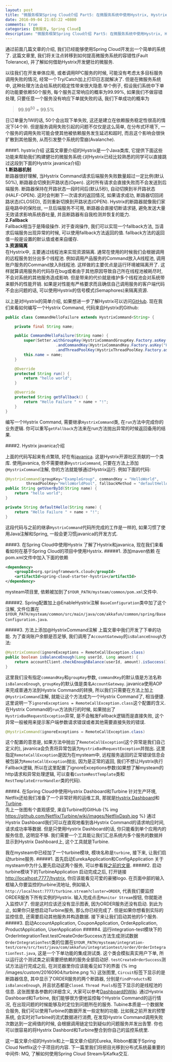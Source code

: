```yaml
---
layout: post
title: "微服务框架Spring Cloud介绍 Part5: 在微服务系统中使用Hystrix, Hystrix Dashboard与Turbine"
date: 2016-09-04 21:03:22 +0800
comments: true
categories: [微服务, Spring Cloud]
description: "微服务框架Spring Cloud介绍 Part5: 在微服务系统中使用Hystrix, Hystrix Dashboard与Turbine"
---
```


通过前面几篇文章的介绍, 我们已经能够使用Spring Cloud开发出一个简单的系统了. 这篇文章里, 我们将关注点转移到如何提高微服务系统的容错性(Fault Tolerance),
并了解如何借助Hystrix开发健壮的微服务.  

以往我们在开发单体应用, 或者调用RPC服务的时候, 可能没有考虑太多目标服务调用失败的情况, 经常一个Try/Catch加上打印日志就解决了.
但是在微服务系统中, 这种处理方法会给系统的稳定性带来很大隐患.举个例子, 假设我们系统中下单的功能要依赖50个服务, 每个服务正常响应的概率为99.99%,
如果我们不做容错处理, 只要任意一个服务没有响应下单就失败的话, 我们下单成功的概率为

>99.99<sup>50</sup>  =  99.5%

日订单量为1W的话, 50个会出现下单失败, 这还是建立在依赖服务稳定性很高的情况下(4个9). 但是服务调用失败引起的问题不仅仅是这么简单, 在分布式环境下,
一个服务的调用失败可能会使其他被依赖服务发生延迟和超时, 而且这个影响会很快扩散到其他服务, 从而引发整个系统的雪崩(Avalanche).

####1. hystrix介绍
这篇文章要介绍的Hystrix是一个Java类库, 它提供下面这些功能来帮助我们构建健壮的微服务系统:(对Hystrix已经比较熟悉的同学可以直接跳过这段到下面的Hystrix javanica介绍)  
**1.断路器机制**  
断路器很好理解, 当Hystrix Command请求后端服务失败数量超过一定比例(默认50%), 断路器会切换到开路状态(Open). 这时所有请求会直接失败而不会发送到后端服务.
断路器保持在开路状态一段时间后(默认5秒), 自动切换到半开路状态(HALF-OPEN). 这时会判断下一次请求的返回情况, 如果请求成功, 断路器切回闭路状态(CLOSED), 否则重新切换到开路状态(OPEN).
Hystrix的断路器就像我们家庭电路中的保险丝, 一旦后端服务不可用, 断路器会直接切断请求链, 避免发送大量无效请求影响系统吞吐量, 并且断路器有自我检测并恢复的能力.  
**2.Fallback**  
Fallback相当于是降级操作. 对于查询操作, 我们可以实现一个fallback方法, 当请求后端服务出现异常的时候, 可以使用fallback方法返回的值. fallback方法的返回值一般是设置的默认值或者来自缓存.  
**3.资源隔离**  
在Hystrix中, 主要通过线程池来实现资源隔离. 通常在使用的时候我们会根据调用的远程服务划分出多个线程池. 例如调用产品服务的Command放入A线程池, 调用账户服务的Command放入B线程池.
这样做的主要优点是运行环境被隔离开了. 这样就算调用服务的代码存在bug或者由于其他原因导致自己所在线程池被耗尽时, 不会对系统的其他服务造成影响.
但是带来的代价就是维护多个线程池会对系统带来额外的性能开销. 如果是对性能有严格要求而且确信自己调用服务的客户端代码不会出问题的话, 可以使用Hystrix的信号模式(Semaphores)来隔离资源.  

以上是对Hystrix的简单介绍, 如果想进一步了解Hystrix可以访问[GitHub](https://github.com/Netflix/Hystrix/wiki). 现在我们来看如何编写一个Hystrix Command, 代码来自Hystrix的Github:
```java
public class CommandHelloFailure extends HystrixCommand<String> {

    private final String name;

    public CommandHelloFailure(String name) {
        super(Setter.withGroupKey(HystrixCommandGroupKey.Factory.asKey("ExampleGroup"))
                      .andCommandKey(HystrixCommandKey.Factory.asKey("HelloWorld"))
                      .andThreadPoolKey(HystrixThreadPoolKey.Factory.asKey("HelloWorldPool")));
        this.name = name;
    }

    @Override
    protected String run() {
        return "hello world";
    }

    @Override
    protected String getFallback() {
        return "Hello Failure " + name + "!";
    }
}
```
编写一个Hystrix Command, 需要继承`HystrixCommand`类, 在`run`方法中完成你的业务逻辑. 你可以重写`getFallback`方法来在run方法抛出异常的时候返回备用的结果.

<!--more-->

####2. Hystrix javanica介绍

上面的代码写起来有点繁琐, 好在有[javanica](https://github.com/Netflix/Hystrix/tree/master/hystrix-contrib/hystrix-javanica). 这是Hystrix开源社区贡献的一个类库.
使用javanica, 你不需要继承`HystrixCommand`, 只要在方法上添加`@HystrixCommand`注解, 你的方法就能够通过Hystrix运行. 例如下面的代码:
```java
@HystrixCommand(groupKey="ExampleGroup", commandKey = "HelloWorld",
         threadPoolKey="HelloWorldPool", fallbackMethod = "defaultHello")
public String getUserById(String name) {
    return "hello world";
}

private String defaultHello(String name) {
    return "Hello Failure " + name + "!";
}
```
这段代码与之前的继承`HystrixCommand`代码所完成的工作是一样的, 如果习惯了使用Java注解和Spring, 一般会更习惯javanica的开发方式.

####3. 在Spring Cloud中使用Hystrix
了解了Hystrix和javanica, 现在我们来看看如何在基于Spring Cloud的项目中使用Hystrix.
#####1. 添加maven依赖
在pom.xml文件中加入下面的依赖
```xml
<dependency>
    <groupId>org.springframework.cloud</groupId>
    <artifactId>spring-cloud-starter-hystrix</artifactId>
</dependency>
```
mysteam项目里, 依赖被加到了`$YOUR_PATH/mysteam/common/pom.xml`文件中.

#####2. Spring配置加上@EnableHystrix注解
`BaseConfiguration`类中加了这个注解, 文件位置在`$YOUR_PATH/mysteam/common/src/main/java/com/akkafun/common/spring/BaseConfiguration.java`.

#####3. 方法上添加@HystrixCommand注解
上篇文章中我们开发了下单的功能. 为了查询账户余额是否足够, 我们调用了`AccountGateway`的`isBalanceEnough`方法:
```java
@HystrixCommand(ignoreExceptions = RemoteCallException.class)
public boolean isBalanceEnough(Long userId, Long amount) {
    return accountClient.checkEnoughBalance(userId, amount).isSuccess();
}
```
这里我们没有指定`commandKey`和`groupKey`参数, `commandKey`的默认值是方法名称`isBalanceEnough`, `groupKey`的默认值是类名`AccountGateway`.
javanica使用AOP来完成普通方法到Hystrix Command的转换, 所以我们只需要在方法上加上`@HystrixCommand`注解, 就能让这个方法成为一个Hystrix Command了, 相当便捷.
这里说明一下`ignoreExceptions = RemoteCallException.class`这个配置的含义. 在Hystrix Command的`run`方法执行的时候, 如果抛出了`HystrixBadRequestException`异常,
是不会触发Fallback逻辑而是直接失败, 这个异常一般被用来提示客户端参数请求错误或者其他需要直接失败的错误.
```java
@HystrixCommand(ignoreExceptions = RemoteCallException.class)
```
这个配置的意思是, 如果方法中抛出了`RemoteCallException`(这个异常是我们自己定义的), javanica会负责将异常包装为`HystrixBadRequestException`并抛出.
这里指定`RemoteCallException`是因为在mysteam中, 远程服务返回的正常错误信息会被包装为`RemoteCallException`抛出, 因为是正常的返回, 我们不想让Hystrix执行Fallback逻辑,
所以在这里配置了ignoreExceptions参数(如果想了解mysteam的http请求和异常处理逻辑, 可以查看`CustomRestTemplate`类和`RestTemplateErrorHandler`类的代码).

####4. 在Spring Cloud中使用Hystrix Dashboard和Turbine
针对生产环境, Netflix还给我们准备了一个非常好用的运维工具,
那就是[Hystrix Dashboard](https://github.com/Netflix/Hystrix/tree/master/hystrix-dashboard)和[Turbine](https://github.com/Netflix/Turbine).  
先上一张图有个直观感受, 来自Turbine的GitHub
{% img https://github.com/Netflix/Turbine/wiki/images/NetflixDash.jpg %}
通过Hystrix Dashboard我们可以在直观地看到各Hystrix Command的请求响应时间, 请求成功率等数据. 但是只使用Hystrix Dashboard的话, 你只能看到单个应用内的服务信息, 这明显不够.
我们需要一个工具能让我们汇总系统内多个服务的数据并显示到Hystrix Dashboard上, 这个工具就是Turbine.  

我在mysteam中已经加了一个turbine模块, 模块名称是`turbine`, 接下来, 让我们启动turbine服务.
#####1. 首先启动EurekaApplication和ConfigApplication
关于mysteam中为什么要先启动这两个服务, 可以参看我[之前的文章](http://skaka.me/blog/2016/08/03/springcloud2/).
#####2. 启动turbine模块下的TurbineApplication
启动完成之后, 打开链接[http://localhost:7777/hystrix](http://localhost:7777/hystrix), 你应该能看见可爱的豪猪logo. 在页面中部的输入框输入你要监控的turbine流地址, 例如输入
`http://localhost:7777/turbine.stream?cluster=ORDER`, 代表我们要监控ORDER服务下所有实例的Hystrix. 输入完成点击`Monitor Stream`按钮, 你就能进入监控UI了. 但是这时应该还没有显示图表,
因为ORDER服务还没有启动. 到此为止, 如果你只是想启动Turbine服务, 那么你已经完成了. 但是如果你想看到实际的监控信息, 还需要启动其他服务并构造数据. 接下来让我们启动其他的5个服务.
#####3. 启动AccountApplication, CouponApplication, OrderApplication, ProductApplication, UserApplication
#####4. 运行integration-test模块下的OrderIntegrationTest.testCreateOrderSuccess方法生成测试数据
`OrderIntegrationTest`类的位置在`$YOUR_PATH/mysteam/integration-test/core/src/test/java/com/akkafun/integrationtest/order/OrderIntegrationTest.java`, 这是一个下单功能的集成测试类.
这个类会模拟真实用户下单, 所以运行这个测试类之前需要把依赖的服务全部启动好. `testCreateOrderSuccess`测试方法运行完成之后, 在浏览器里你应该能看见如下的界面
{% img /images/custom/20160904/turbine.png %}
这张图里, `Circuit`标签下显示的是断路器信息, 其中显示了ORDER服务的两个断路器, 分别是`findProducts`和`isBalanceEnough`, 并且状态都是`Closed`. `Thread Pools`标签下显示的是线程池的信息.
这张图里各参数的详细含义, 大家可以参考[Dashboard的Wiki](https://github.com/Netflix/Hystrix/wiki/Dashboard). 通过Hystrix Dashboard和Turbine, 我们能够很方便地监控每个Hystrix Command的运行情况,
在出现问题的时候能够及时定位到问题所在的服务. Tubine本质是一个数据聚合服务, 我们可以使用Turbine的数据开发一些定制的功能. 比如我之前开发的预警系统, 会实时对Turbine的流式数据进行消费,
在发现Hystrix Command调用失败次数达到一定阀值的时候, 会根据调用链定位到疑似的问题服务并发出告警. 你也可以很容易的将Hystrix Dashbord和Turbine整合到你自己的监控系统里.  

这一篇文章介绍的Hystrix和上一篇文章介绍的Eureka, Ribbon都属于Spring Cloud Netflix这个子项目的内容. 下一篇里我们将把目光移到分布式系统最重要的中间件: MQ,
了解如何使用Spring Cloud Stream与Kafka交互.
